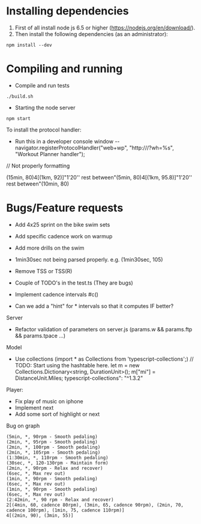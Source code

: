 # Installing dependencies

1. First of all install node js 6.5 or higher (https://nodejs.org/en/download/).
2. Then install the following dependencies (as an administrator):

```
npm install --dev
```

# Compiling and running

* Compile and run tests

```
./build.sh
```

* Starting the node server

```
npm start
```

To install the protocol handler:
- Run this in a developer console window 
-- navigator.registerProtocolHandler("web+wp", "http://<url>/?wh=%s", "Workout Planner handler");


// 
Not properly formatting

(15min, 80)4[(1km, 92)]"1'20'' rest between"(5min, 80)4[(1km, 95.8)]"1'20'' rest between"(10min, 80)



# Bugs/Feature requests
- Add 4x25 sprint on the bike swim sets
- Add specific cadence work on warmup
- Add more drills on the swim
- 1min30sec not being parsed properly. e.g. (1min30sec, 105)
- Remove TSS or TSS(R) 
- Couple of TODO's in the test.ts (They are bugs)

- Implement cadence intervals #c()
- Can we add a "hint" for * intervals so that it computes IF better?

Server
* Refactor validation of parameters on server.js (params.w && params.ftp && params.tpace ...)

Model
* Use collections (import * as Collections from 'typescript-collections';)
			// TODO: Start using the hashtable here.
			let m = new Collections.Dictionary<string, DurationUnit>();
			m["mi"] = DistanceUnit.Miles;
typescript-collections": "^1.3.2"

Player:
* Fix play of music on iphone
* Implement next
* Add some sort of highlight or next

Bug on graph
```
(5min, *, 90rpm - Smooth pedaling)
(2min, *, 95rpm - Smooth pedaling)
(2min, *, 100rpm - Smooth pedaling)
(2min, *, 105rpm - Smooth pedaling)
(1:30min, *, 110rpm - Smooth pedaling)
(30sec, *, 120-130rpm - Maintain form)
(2min, *, 90rpm - Relax and recover)
(6sec, *, Max rev out)
(1min, *, 90rpm - Smooth pedaling)
(6sec, *, Max rev out)
(1min, *, 90rpm - Smooth pedaling)
(6sec, *, Max rev out)
(2:42min, *, 90 rpm - Relax and recover)
2[(4min, 60, cadence 80rpm), (3min, 65, cadence 90rpm), (2min, 70, cadence 100rpm), (1min, 75, cadence 110rpm)]
4[(2min, 90), (3min, 55)]
```